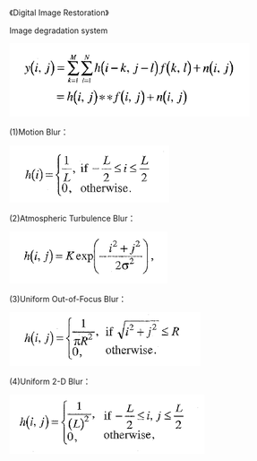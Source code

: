《Digital Image Restoration》

Image degradation system

![image](https://github.com/nicheng0019/Paper-Record/blob/master/image/71.png)

(1)Motion Blur：

![image](https://github.com/nicheng0019/Paper-Record/blob/master/image/72.png)

(2)Atmospheric Turbulence Blur：

![image](https://github.com/nicheng0019/Paper-Record/blob/master/image/73.png)

(3)Uniform Out-of-Focus Blur：

![image](https://github.com/nicheng0019/Paper-Record/blob/master/image/74.png)

(4)Uniform 2-D Blur：

![image](https://github.com/nicheng0019/Paper-Record/blob/master/image/75.png)
